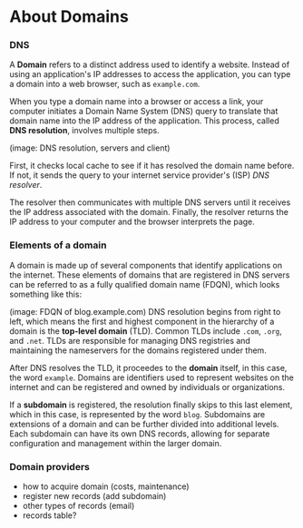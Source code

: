 
# About Domains

### DNS

A **Domain** refers to a distinct address used to identify a website. Instead of using an application's IP addresses to access the application, you can type a domain into a web browser, such as `example.com`. 

When you type a domain name into a browser or access a link, your computer initiates a Domain Name System (DNS) query to translate that domain name into the IP address of the application. This process, called **DNS resolution**, involves multiple steps.

(image: DNS resolution, servers and client)

First, it checks local cache to see if it has resolved the domain name before. If not, it sends the query to your internet service provider's (ISP) *DNS resolver*.

The resolver then communicates with multiple DNS servers until it receives the IP address associated with the domain. Finally, the resolver returns the IP address to your computer and the browser interprets the page.

### Elements of a domain

A domain is made up of several components that identify applications on the internet. These elements of domains that are registered in DNS servers can be referred to as a fully qualified domain name (FDQN), which looks something like this:

(image: FDQN of blog.example.com)
DNS resolution begins from right to left, which means the first and highest component in the hierarchy of a domain is the **top-level domain** (TLD). Common TLDs include `.com`, `.org`, and `.net`. TLDs are responsible for managing DNS registries and maintaining the nameservers for the domains registered under them.

After DNS resolves the TLD, it proceedes to the **domain** itself, in this case, the word `example`. Domains are identifiers used to represent websites on the internet and can be registered and owned by individuals or organizations.

If a **subdomain** is registered, the resolution finally skips to this last element, which in this case, is represented by the word `blog`. Subdomains are extensions of a domain and can be further divided into additional levels. Each subdomain can have its own DNS records, allowing for separate configuration and management within the larger domain.

### Domain providers

- how to acquire domain (costs, maintenance)
- register new records (add subdomain)
- other types of records (email)
- records table?

